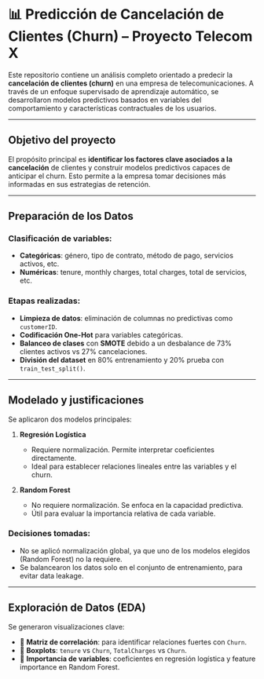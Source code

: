 # 📊 Predicción de Cancelación de Clientes (Churn) – Proyecto Telecom X

Este repositorio contiene un análisis completo orientado a predecir la **cancelación de clientes (churn)** en una empresa de telecomunicaciones. A través de un enfoque supervisado de aprendizaje automático, se desarrollaron modelos predictivos basados en variables del comportamiento y características contractuales de los usuarios.

---

## Objetivo del proyecto

El propósito principal es **identificar los factores clave asociados a la cancelación** de clientes y construir modelos predictivos capaces de anticipar el churn. Esto permite a la empresa tomar decisiones más informadas en sus estrategias de retención.

---

## Preparación de los Datos

### Clasificación de variables:
- **Categóricas**: género, tipo de contrato, método de pago, servicios activos, etc.
- **Numéricas**: tenure, monthly charges, total charges, total de servicios, etc.

### Etapas realizadas:
- **Limpieza de datos**: eliminación de columnas no predictivas como `customerID`.
- **Codificación One-Hot** para variables categóricas.
- **Balanceo de clases** con **SMOTE** debido a un desbalance de 73% clientes activos vs 27% cancelaciones.
- **División del dataset** en 80% entrenamiento y 20% prueba con `train_test_split()`.

---

## Modelado y justificaciones

Se aplicaron dos modelos principales:

1. **Regresión Logística**  
   - Requiere normalización. Permite interpretar coeficientes directamente.
   - Ideal para establecer relaciones lineales entre las variables y el churn.

2. **Random Forest**  
   - No requiere normalización. Se enfoca en la capacidad predictiva.
   - Útil para evaluar la importancia relativa de cada variable.

### Decisiones tomadas:
- No se aplicó normalización global, ya que uno de los modelos elegidos (Random Forest) no la requiere.
- Se balancearon los datos solo en el conjunto de entrenamiento, para evitar data leakage.

---

## Exploración de Datos (EDA)

Se generaron visualizaciones clave:

- 📌 **Matriz de correlación**: para identificar relaciones fuertes con `Churn`.
- 📌 **Boxplots**: `tenure` vs `Churn`, `TotalCharges` vs `Churn`.
- 📌 **Importancia de variables**: coeficientes en regresión logística y feature importance en Random Forest.


